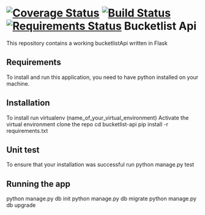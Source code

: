 [![Coverage Status](https://coveralls.io/repos/andela-ijubril/bucketlist-api/badge.svg?branch=master&service=github)](https://coveralls.io/github/andela-ijubril/bucketlist-api?branch=master)
[![Build Status](https://travis-ci.org/andela-ijubril/bucketlist-api.svg?branch=master)](https://travis-ci.org/andela-ijubril/bucketlist-api)
[![Requirements Status](https://requires.io/github/andela-ijubril/bucketlist-api/requirements.svg?branch=master)](https://requires.io/github/andela-ijubril/bucketlist-api/requirements/?branch=master)
Bucketlist Api
===============

This repository contains a working bucketlistApi written in Flask

Requirements
------------
To install and run this application, you need to have python installed on your machine.

Installation
------------

To install run virtualenv (name_of_your_virtual_environment)
Activate the virtual environment
clone the repo
cd bucketlist-api
pip install -r requirements.txt

Unit test
---------
To ensure that your installation was successful run python manage.py test

Running the app
---------------

python manage.py db init
python manage.py db migrate
python manage.py db upgrade

